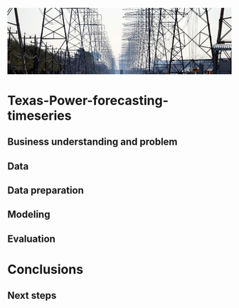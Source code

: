 ![power grid](Data/960x0.jpg)

# Texas-Power-forecasting-timeseries


## Business understanding and problem

## Data 

## Data preparation

## Modeling

## Evaluation

# Conclusions

## Next steps
